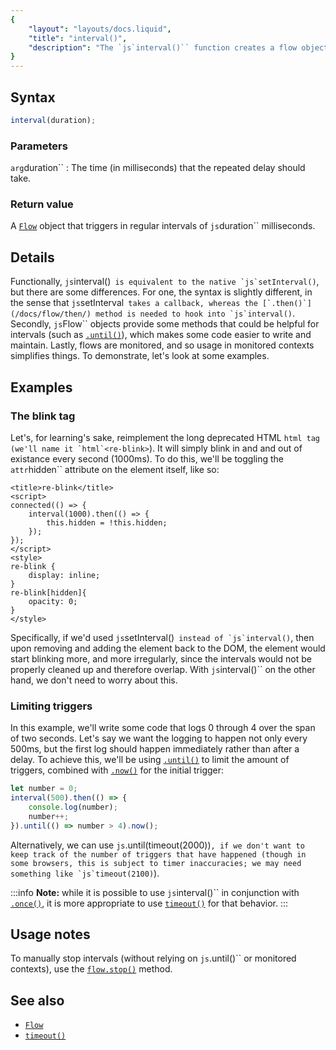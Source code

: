 ```yaml
---
{
	"layout": "layouts/docs.liquid",
	"title": "interval()",
	"description": "The `js`interval()`` function creates a flow object that repeatedly triggers, with a fixed delay between each call, similar to `js`setInterval()``."
}
---
```


## Syntax

```js
interval(duration);
```

### Parameters

`arg`duration``
: The time (in milliseconds) that the repeated delay should take.

### Return value

A [`Flow`](/docs/flow/) object that triggers in regular intervals of `js`duration`` milliseconds.

## Details

Functionally, `js`interval()`` is equivalent to the native `js`setInterval()``, but there are some differences. For one, the syntax is slightly different, in the sense that `js`setInterval`` takes a callback, whereas the [`.then()`](/docs/flow/then/) method is needed to hook into `js`interval()``. Secondly, `js`Flow`` objects provide some methods that could be helpful for intervals (such as [`.until()`](/docs/flow/until/)), which makes some code easier to write and maintain. Lastly, flows are monitored, and so usage in monitored contexts simplifies things. To demonstrate, let's look at some examples.

## Examples

### The blink tag

Let's, for learning's sake, reimplement the long deprecated HTML `html`<blink>`` tag (we'll name it `html`<re-blink>``). It will simply blink in and and out of existance every second (1000ms). To do this, we'll be toggling the `attr`hidden`` attribute on the element itself, like so:

```yz
<title>re-blink</title>
<script>
connected(() => {
	interval(1000).then(() => {
		this.hidden = !this.hidden;
	});
});
</script>
<style>
re-blink {
	display: inline;
}
re-blink[hidden]{
	opacity: 0;
}
</style>
```

Specifically, if we'd used `js`setInterval()`` instead of `js`interval()``, then upon removing and adding the element back to the DOM, the element would start blinking more, and more irregularly, since the intervals would not be properly cleaned up and therefore overlap. With `js`interval()`` on the other hand, we don't need to worry about this.

### Limiting triggers

In this example, we'll write some code that logs 0 through 4 over the span of two seconds. Let's say we want the logging to happen not only every 500ms, but the first log should happen immediately rather than after a delay. To achieve this, we'll be using [`.until()`](/docs/flow/until/) to limit the amount of triggers, combined with [`.now()`](/docs/flow/now/) for the initial trigger:

```js
let number = 0;
interval(500).then(() => {
	console.log(number);
	number++;
}).until(() => number > 4).now();
```

Alternatively, we can use `js`.until(timeout(2000))``, if we don't want to keep track of the number of triggers that have happened (though in some browsers, this is subject to timer inaccuracies; we may need something like `js`timeout(2100)``).

:::info
**Note:** while it is possible to use `js`interval()`` in conjunction with [`.once()`](/docs/flow/once/), it is more appropriate to use [`timeout()`](/docs/timeout/) for that behavior.
:::

## Usage notes

To manually stop intervals (without relying on `js`.until()`` or monitored contexts), use the [`flow.stop()`](/docs/flow/stop/) method.

## See also

- [``Flow``](/docs/flow/)
- [``timeout()``](/docs/interval/)
